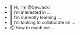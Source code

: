 - 👋 Hi, I’m @DevJacki
- 👀 I’m interested in ...
- 🌱 I’m currently learning ...
- 💞️ I’m looking to collaborate on ...
- 📫 How to reach me ...

<!---
DevJacki/DevJacki is a ✨ special ✨ repository because its `README.md` (this file) appears on your GitHub profile.
You can click the Preview link to take a look at your changes.
--->
